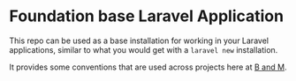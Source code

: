 # Foundation base Laravel Application

This repo can be used as a base installation for working in your Laravel
applications, similar to what you would get with a `laravel new`
installation.

It provides some conventions that are used across projects here at [B and
M](https://bandmtechnologies.com).
